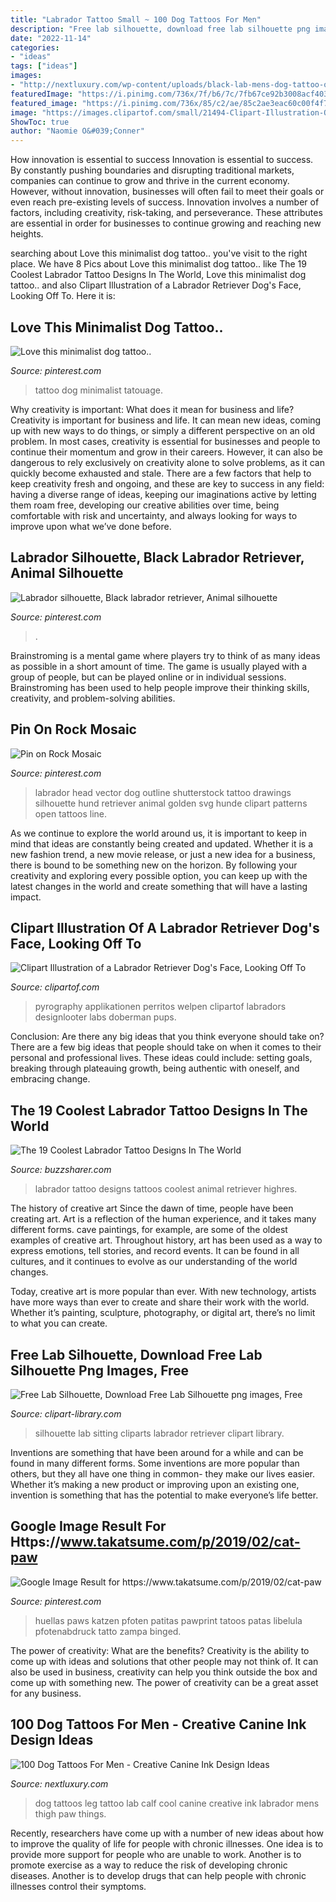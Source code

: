 ```yaml
---
title: "Labrador Tattoo Small ~ 100 Dog Tattoos For Men"
description: "Free lab silhouette, download free lab silhouette png images, free"
date: "2022-11-14"
categories:
- "ideas"
tags: ["ideas"]
images:
- "http://nextluxury.com/wp-content/uploads/black-lab-mens-dog-tattoo-on-leg-calf-.jpg"
featuredImage: "https://i.pinimg.com/736x/7f/b6/7c/7fb67ce92b3008acf4032d10b27e45e3--minimalist-love-this.jpg"
featured_image: "https://i.pinimg.com/736x/85/c2/ae/85c2ae3eac60c00f4f7c3fbc417dd248--dog-silhouette-silhouette-machine.jpg"
image: "https://images.clipartof.com/small/21494-Clipart-Illustration-Of-A-Labrador-Retriever-Dogs-Face-Looking-Off-To-The-Left-On-A-White-Background.jpg"
ShowToc: true
author: "Naomie O&#039;Conner"
---
```



How innovation is essential to success
Innovation is essential to success. By constantly pushing boundaries and disrupting traditional markets, companies can continue to grow and thrive in the current economy. However, without innovation, businesses will often fail to meet their goals or even reach pre-existing levels of success. Innovation involves a number of factors, including creativity, risk-taking, and perseverance. These attributes are essential in order for businesses to continue growing and reaching new heights.

	

		
searching about Love this minimalist dog tattoo.. you've visit to the right place. We have 8 Pics about Love this minimalist dog tattoo.. like The 19 Coolest Labrador Tattoo Designs In The World, Love this minimalist dog tattoo.. and also Clipart Illustration of a Labrador Retriever Dog&#039;s Face, Looking Off To. Here it is:
		
    
## Love This Minimalist Dog Tattoo..

<img loading=lazy src="https://i.pinimg.com/736x/7f/b6/7c/7fb67ce92b3008acf4032d10b27e45e3--minimalist-love-this.jpg" onerror="this.onerror=null;this.src='https://tse2.mm.bing.net/th?id=OIP.FIr5KiJS5YNB3vaoY8wBmgHaHa&amp;pid=15.1';" alt="Love this minimalist dog tattoo..">

_Source: pinterest.com_

>tattoo dog minimalist tatouage. 

	

Why creativity is important: What does it mean for business and life?
Creativity is important for business and life. It can mean new ideas, coming up with new ways to do things, or simply a different perspective on an old problem. In most cases, creativity is essential for businesses and people to continue their momentum and grow in their careers. However, it can also be dangerous to rely exclusively on creativity alone to solve problems, as it can quickly become exhausted and stale. There are a few factors that help to keep creativity fresh and ongoing, and these are key to success in any field: having a diverse range of ideas, keeping our imaginations active by letting them roam free, developing our creative abilities over time, being comfortable with risk and uncertainty, and always looking for ways to improve upon what we’ve done before.

    
## Labrador Silhouette, Black Labrador Retriever, Animal Silhouette

<img loading=lazy src="https://i.pinimg.com/736x/85/c2/ae/85c2ae3eac60c00f4f7c3fbc417dd248--dog-silhouette-silhouette-machine.jpg" onerror="this.onerror=null;this.src='https://tse4.mm.bing.net/th?id=OIP.5Rnkia1FfaLIVBQ-isE9QgHaHa&amp;pid=15.1';" alt="Labrador silhouette, Black labrador retriever, Animal silhouette">

_Source: pinterest.com_

>. 

	

Brainstroming is a mental game where players try to think of as many ideas as possible in a short amount of time. The game is usually played with a group of people, but can be played online or in individual sessions. Brainstroming has been used to help people improve their thinking skills, creativity, and problem-solving abilities.

    
## Pin On Rock Mosaic

<img loading=lazy src="https://i.pinimg.com/originals/1e/2d/84/1e2d841cedbb8488fa2c8c30d99a523d.jpg" onerror="this.onerror=null;this.src='https://tse2.mm.bing.net/th?id=OIP.A1UXaOW2FAl-I3lW_5Hb6gHaHb&amp;pid=15.1';" alt="Pin on Rock Mosaic">

_Source: pinterest.com_

>labrador head vector dog outline shutterstock tattoo drawings silhouette hund retriever animal golden svg hunde clipart patterns open tattoos line. 

	

As we continue to explore the world around us, it is important to keep in mind that ideas are constantly being created and updated. Whether it is a new fashion trend, a new movie release, or just a new idea for a business, there is bound to be something new on the horizon. By following your creativity and exploring every possible option, you can keep up with the latest changes in the world and create something that will have a lasting impact.

    
## Clipart Illustration Of A Labrador Retriever Dog&#039;s Face, Looking Off To

<img loading=lazy src="https://images.clipartof.com/small/21494-Clipart-Illustration-Of-A-Labrador-Retriever-Dogs-Face-Looking-Off-To-The-Left-On-A-White-Background.jpg" onerror="this.onerror=null;this.src='https://tse2.mm.bing.net/th?id=OIP.yeZVp-Q-TNGPWUB2JE4K_gAAAA&amp;pid=15.1';" alt="Clipart Illustration of a Labrador Retriever Dog&#039;s Face, Looking Off To">

_Source: clipartof.com_

>pyrography applikationen perritos welpen clipartof labradors designlooter labs doberman pups. 

	

Conclusion: Are there any big ideas that you think everyone should take on?
There are a few big ideas that people should take on when it comes to their personal and professional lives. These ideas could include: setting goals, breaking through plateauing growth, being authentic with oneself, and embracing change.

    
## The 19 Coolest Labrador Tattoo Designs In The World

<img loading=lazy src="http://buzzsharer.com/wp-content/uploads/2015/10/face-labrador-tattoo.jpg" onerror="this.onerror=null;this.src='https://tse1.mm.bing.net/th?id=OIP.BDwEsb8qKT3TsKQ_7wn-dAHaKx&amp;pid=15.1';" alt="The 19 Coolest Labrador Tattoo Designs In The World">

_Source: buzzsharer.com_

>labrador tattoo designs tattoos coolest animal retriever highres. 

	

The history of creative art
Since the dawn of time, people have been creating art. Art is a reflection of the human experience, and it takes many different forms. cave paintings, for example, are some of the oldest examples of creative art.
Throughout history, art has been used as a way to express emotions, tell stories, and record events. It can be found in all cultures, and it continues to evolve as our understanding of the world changes.

 Today, creative art is more popular than ever. With new technology, artists have more ways than ever to create and share their work with the world. Whether it’s painting, sculpture, photography, or digital art, there’s no limit to what you can create.

    
## Free Lab Silhouette, Download Free Lab Silhouette Png Images, Free

<img loading=lazy src="http://clipart-library.com/images/8czradaMi.jpg" onerror="this.onerror=null;this.src='https://tse1.mm.bing.net/th?id=OIP.ZYnM1j0R8v4ZrgMsXyTivQHaF4&amp;pid=15.1';" alt="Free Lab Silhouette, Download Free Lab Silhouette png images, Free">

_Source: clipart-library.com_

>silhouette lab sitting cliparts labrador retriever clipart library. 

	

Inventions are something that have been around for a while and can be found in many different forms. Some inventions are more popular than others, but they all have one thing in common- they make our lives easier. Whether it’s making a new product or improving upon an existing one, invention is something that has the potential to make everyone’s life better.

    
## Google Image Result For Https://www.takatsume.com/p/2019/02/cat-paw

<img loading=lazy src="https://i.pinimg.com/736x/94/5c/ca/945cca4b025b990a12d5064da74a7866.jpg" onerror="this.onerror=null;this.src='https://tse1.mm.bing.net/th?id=OIP.BDR4PCAexJSoJQs72WQD-wHaJ3&amp;pid=15.1';" alt="Google Image Result for https://www.takatsume.com/p/2019/02/cat-paw">

_Source: pinterest.com_

>huellas paws katzen pfoten patitas pawprint tatoos patas libelula pfotenabdruck tatto zampa binged. 

	

The power of creativity: What are the benefits?
Creativity is the ability to come up with ideas and solutions that other people may not think of. It can also be used in business, creativity can help you think outside the box and come up with something new. The power of creativity can be a great asset for any business.

    
## 100 Dog Tattoos For Men - Creative Canine Ink Design Ideas

<img loading=lazy src="http://nextluxury.com/wp-content/uploads/black-lab-mens-dog-tattoo-on-leg-calf-.jpg" onerror="this.onerror=null;this.src='https://tse4.mm.bing.net/th?id=OIP.FR1Ucce6O6Yxo89mNe_G0QHaHa&amp;pid=15.1';" alt="100 Dog Tattoos For Men - Creative Canine Ink Design Ideas">

_Source: nextluxury.com_

>dog tattoos leg tattoo lab calf cool canine creative ink labrador mens thigh paw things. 

	

Recently, researchers have come up with a number of new ideas about how to improve the quality of life for people with chronic illnesses. One idea is to provide more support for people who are unable to work. Another is to promote exercise as a way to reduce the risk of developing chronic diseases. Another is to develop drugs that can help people with chronic illnesses control their symptoms.

